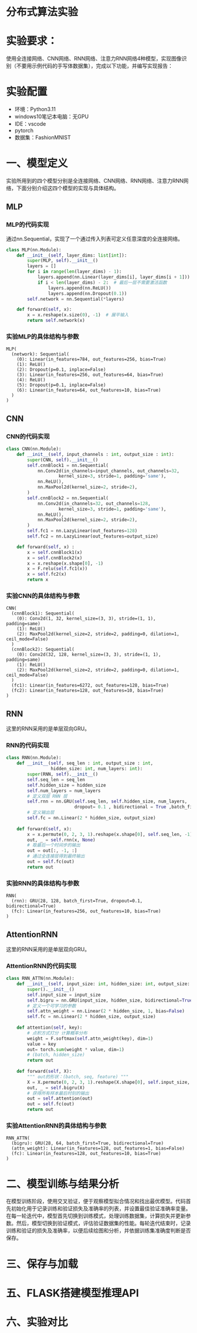 
# 分布式算法实验

# 实验要求：
使用全连接网络、CNN网络、RNN网络、注意力RNN网络4种模型，实现图像识别（不要用示例代码的手写体数据集），完成以下功能，并编写实现报告：

# 实验配置
- 环境：Python3.11
- windows10笔记本电脑：无GPU
- IDE：vscode
- pytorch
- 数据集：FashionMNIST

# 一、模型定义
实验所用到的四个模型分别是全连接网络、CNN网络、RNN网络、注意力RNN网络，下面分别介绍这四个模型的实现与具体结构。
## MLP
### MLP的代码实现
通过nn.Sequential，实现了一个通过传入列表可定义任意深度的全连接网络。
```py
class MLP(nn.Module):
    def __init__(self, layer_dims: list[int]):
        super(MLP, self).__init__()
        layers = []
        for i in range(len(layer_dims) - 1):
            layers.append(nn.Linear(layer_dims[i], layer_dims[i + 1]))
            if i < len(layer_dims) - 2:  # 最后一层不需要激活函数
                layers.append(nn.ReLU())
                layers.append(nn.Dropout(0.1))
        self.network = nn.Sequential(*layers)

    def forward(self, x):
        x = x.reshape(x.size(0), -1)  # 展平输入
        return self.network(x)
```
### 实验MLP的具体结构与参数

```
MLP(
  (network): Sequential(
    (0): Linear(in_features=784, out_features=256, bias=True)
    (1): ReLU()
    (2): Dropout(p=0.1, inplace=False)
    (3): Linear(in_features=256, out_features=64, bias=True)
    (4): ReLU()
    (5): Dropout(p=0.1, inplace=False)
    (6): Linear(in_features=64, out_features=10, bias=True)
  )
)
```

## CNN
### CNN的代码实现
```py
class CNN(nn.Module):
    def __init__(self, input_channels : int, output_size : int):
        super(CNN, self).__init__()
        self.cnnBlock1 = nn.Sequential(
            nn.Conv2d(in_channels=input_channels, out_channels=32, 
                    kernel_size=3, stride=1, padding='same'),
            nn.ReLU(),
            nn.MaxPool2d(kernel_size=2, stride=2),
        )
        self.cnnBlock2 = nn.Sequential(
            nn.Conv2d(in_channels=32, out_channels=128, 
                    kernel_size=3, stride=1, padding='same'),
            nn.ReLU(),
            nn.MaxPool2d(kernel_size=2, stride=2),
        )
        self.fc1 = nn.LazyLinear(out_features=128)
        self.fc2 = nn.LazyLinear(out_features=output_size)

    def forward(self, x) :
        x = self.cnnBlock1(x)
        x = self.cnnBlock2(x)
        x = x.reshape(x.shape[0], -1)
        x = F.relu(self.fc1(x)) 
        x = self.fc2(x)
        return x
```

### 实验CNN的具体结构与参数
```
CNN(
  (cnnBlock1): Sequential(
    (0): Conv2d(1, 32, kernel_size=(3, 3), stride=(1, 1), padding=same)
    (1): ReLU()
    (2): MaxPool2d(kernel_size=2, stride=2, padding=0, dilation=1, ceil_mode=False)
  )
  (cnnBlock2): Sequential(
    (0): Conv2d(32, 128, kernel_size=(3, 3), stride=(1, 1), padding=same)
    (1): ReLU()
    (2): MaxPool2d(kernel_size=2, stride=2, padding=0, dilation=1, ceil_mode=False)
  )
  (fc1): Linear(in_features=6272, out_features=128, bias=True)
  (fc2): Linear(in_features=128, out_features=10, bias=True)
)
```

## RNN
这里的RNN采用的是单层双向GRU。
### RNN的代码实现
```py
class RNN(nn.Module):
    def __init__(self, seq_len : int, output_size : int, 
                 hidden_size: int, num_layers: int):
        super(RNN, self).__init__()
        self.seq_len = seq_len
        self.hidden_size = hidden_size
        self.num_layers = num_layers     
        # 定义双层 RNN 层
        self.rnn = nn.GRU(self.seq_len, self.hidden_size, num_layers, 
                          dropout= 0.1 , bidirectional = True ,batch_first=True)    
        # 定义输出层
        self.fc = nn.Linear(2 * hidden_size, output_size)
    
    def forward(self, x):
        x = x.permute(0, 2, 3, 1).reshape(x.shape[0], self.seq_len, -1)
        out, _ = self.rnn(x, None)   
        # 取最后一个时间步的输出
        out = out[:, -1, :]
        # 通过全连接层得到最终输出
        out = self.fc(out)     
        return out
```
### 实验RNN的具体结构与参数
```
RNN(
  (rnn): GRU(28, 128, batch_first=True, dropout=0.1, bidirectional=True)
  (fc): Linear(in_features=256, out_features=10, bias=True)
)
```

## AttentionRNN
这里的RNN采用的是单层双向GRU。
### AttentionRNN的代码实现
```py
class RNN_ATTN(nn.Module):
    def __init__(self, input_size: int, hidden_size: int, output_size: int):
        super().__init__()
        self.input_size = input_size   
        self.bigru = nn.GRU(input_size, hidden_size, bidirectional=True, batch_first=True)        
        # 定义一个可学习的参数
        self.attn_weight = nn.Linear(2 * hidden_size, 1, bias=False)
        self.fc = nn.Linear(2 * hidden_size, output_size)
        
    def attention(self, key):             
        # 点积方式打分 计算概率分布
        weight = F.softmax(self.attn_weight(key), dim=1)
        value = key       
        out= torch.sum(weight * value, dim=1)
        # (batch, hidden_size) 
        return out
        
    def forward(self, X):
        """ out的形状：(batch, seq, feature) """
        X = X.permute(0, 2, 3, 1).reshape(X.shape[0], self.input_size, -1)
        out, _ = self.bigru(X)
        # 获得所有样本最后时刻的输出
        out = self.attention(out)       
        out = self.fc(out)    
        return out
```

### 实验AttentionRNN的具体结构与参数
```
RNN_ATTN(
  (bigru): GRU(28, 64, batch_first=True, bidirectional=True)
  (attn_weight): Linear(in_features=128, out_features=1, bias=False)
  (fc): Linear(in_features=128, out_features=10, bias=True)
)
```

# 二、模型训练与结果分析
在模型训练阶段，使用交叉验证，便于观察模型拟合情况和找出最优模型。代码首先初始化用于记录训练和验证损失及准确率的列表，并设置最佳验证准确率变量。在每一轮迭代中，模型首先切换到训练模式，处理训练数据集，计算损失并更新参数。然后，模型切换到验证模式，评估验证数据集的性能。每轮迭代结束时，记录训练和验证的损失及准确率，以便后续绘图和分析，并依据训练集准确度判断是否保存。

# 三、保存与加载


# 五、FLASK搭建模型推理API


# 六、实验对比

